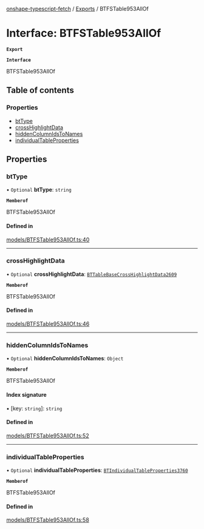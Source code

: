 [onshape-typescript-fetch](../README.md) / [Exports](../modules.md) / BTFSTable953AllOf

# Interface: BTFSTable953AllOf

**`Export`**

**`Interface`**

BTFSTable953AllOf

## Table of contents

### Properties

- [btType](BTFSTable953AllOf.md#bttype)
- [crossHighlightData](BTFSTable953AllOf.md#crosshighlightdata)
- [hiddenColumnIdsToNames](BTFSTable953AllOf.md#hiddencolumnidstonames)
- [individualTableProperties](BTFSTable953AllOf.md#individualtableproperties)

## Properties

### btType

• `Optional` **btType**: `string`

**`Memberof`**

BTFSTable953AllOf

#### Defined in

[models/BTFSTable953AllOf.ts:40](https://github.com/toebes/onshape-typescript-fetch/blob/3e11ae1/models/BTFSTable953AllOf.ts#L40)

___

### crossHighlightData

• `Optional` **crossHighlightData**: [`BTTableBaseCrossHighlightData2609`](BTTableBaseCrossHighlightData2609.md)

**`Memberof`**

BTFSTable953AllOf

#### Defined in

[models/BTFSTable953AllOf.ts:46](https://github.com/toebes/onshape-typescript-fetch/blob/3e11ae1/models/BTFSTable953AllOf.ts#L46)

___

### hiddenColumnIdsToNames

• `Optional` **hiddenColumnIdsToNames**: `Object`

**`Memberof`**

BTFSTable953AllOf

#### Index signature

▪ [key: `string`]: `string`

#### Defined in

[models/BTFSTable953AllOf.ts:52](https://github.com/toebes/onshape-typescript-fetch/blob/3e11ae1/models/BTFSTable953AllOf.ts#L52)

___

### individualTableProperties

• `Optional` **individualTableProperties**: [`BTIndividualTableProperties3760`](BTIndividualTableProperties3760.md)

**`Memberof`**

BTFSTable953AllOf

#### Defined in

[models/BTFSTable953AllOf.ts:58](https://github.com/toebes/onshape-typescript-fetch/blob/3e11ae1/models/BTFSTable953AllOf.ts#L58)
